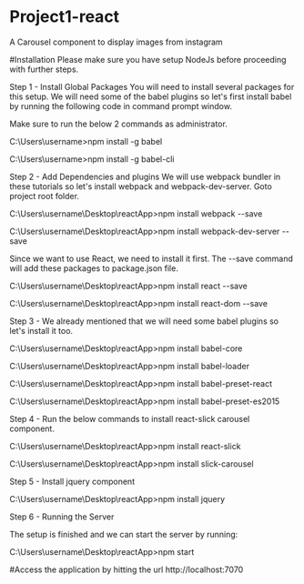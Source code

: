 # Project1-react
A Carousel component to display images from instagram

#Installation
Please make sure you have setup NodeJs before proceeding with further steps.

Step 1 - Install Global Packages
You will need to install several packages for this setup. We will need some of the babel plugins so let's first install babel by running the following code in command prompt window.

Make sure to run the below 2 commands as administrator.

C:\Users\username>npm install -g babel

C:\Users\username>npm install -g babel-cli

Step 2 - Add Dependencies and plugins
We will use webpack bundler in these tutorials so let's install webpack and webpack-dev-server. Goto project root folder.

C:\Users\username\Desktop\reactApp>npm install webpack --save

C:\Users\username\Desktop\reactApp>npm install webpack-dev-server --save

Since we want to use React, we need to install it first. The --save command will add these packages to package.json file.

C:\Users\username\Desktop\reactApp>npm install react --save

C:\Users\username\Desktop\reactApp>npm install react-dom --save

Step 3 - We already mentioned that we will need some babel plugins so let's install it too.

C:\Users\username\Desktop\reactApp>npm install babel-core

C:\Users\username\Desktop\reactApp>npm install babel-loader

C:\Users\username\Desktop\reactApp>npm install babel-preset-react

C:\Users\username\Desktop\reactApp>npm install babel-preset-es2015

Step 4 - Run the below commands to install react-slick carousel component.

C:\Users\username\Desktop\reactApp>npm install react-slick

C:\Users\username\Desktop\reactApp>npm install slick-carousel

Step 5 - Install jquery component

C:\Users\username\Desktop\reactApp>npm install jquery

Step 6 - Running the Server

The setup is finished and we can start the server by running:

C:\Users\username\Desktop\reactApp>npm start

#Access the application by hitting the url http://localhost:7070
